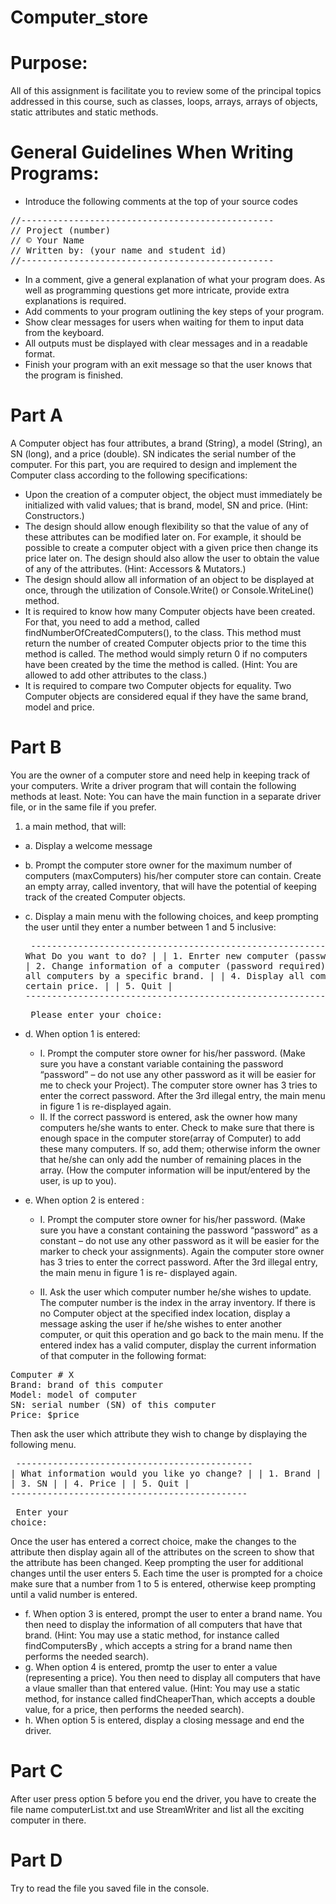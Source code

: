 # Computer_store
# Purpose:
All of this assignment is facilitate you to review some of the principal topics addressed in this course,
such as  classes, loops, arrays, arrays of objects, static attributes and static methods.

# General Guidelines When Writing Programs:
-	Introduce the following comments at the top of your source codes
<pre>//------------------------------------------------
// Project (number)
// © Your Name
// Written by: (your name and student id)
//------------------------------------------------</pre>
-	In a comment, give a general explanation of what your program does. As well as programming questions get more intricate, provide extra explanations is required.
-	Add comments to your program outlining the key steps of your program.
-	Show clear messages for users when waiting for them to input data from the keyboard.
-	All outputs must be displayed with clear messages and in a readable format.
-	Finish your program with an exit message so that the user knows that the program is finished.

# Part A
A Computer object has four attributes, a brand (String), a model (String), an SN (long), and a price (double). SN indicates the serial number of the computer.
For this part, you are required to design and implement the Computer class according to the following specifications:
-	Upon the creation of a computer object, the object must immediately be initialized with valid values; that is brand, model, SN and price. (Hint: Constructors.)
-	The design should allow enough flexibility so that the value of any of these attributes can be modified later on. For example, it should be possible to create a computer object with a given price then change its price later on. The design should also allow the user to obtain the value of any of the attributes. (Hint: Accessors & Mutators.)
-	The design should allow all information of an object to be displayed at once, through the  utilization of Console.Write() or Console.WriteLine() method.
-	It is required to know how many Computer objects have been created. For that, you need to add a method, called findNumberOfCreatedComputers(), to the class. This method must return the number of created Computer objects prior to the time this method is called. The method would simply return 0 if no computers have been created by the time the method is called. (Hint: You are allowed to add other attributes to the class.)
-	It is required to compare two Computer objects for equality. Two Computer objects are considered equal if they have the same brand, model and price.  

# Part B
You are the owner of a computer store and need help in keeping track of your computers. Write a driver program that will contain the following methods at least. Note: You can have the main function in a separate driver file, or in the same file if you prefer.
  1.	a main method, that will:
- a.	Display a welcome message
- b.	Prompt the computer store owner for the maximum number of computers (maxComputers) his/her computer store can contain. Create an empty array, called                   inventory, that will have the potential of keeping track of the created Computer objects.
- c.	Display a main menu with the following choices, and keep prompting the  user until they enter a number between 1 and 5 inclusive:
      <pre> -------------------------------------------------------------
          | What Do you want to do?                                     |
          |   1. Enrter new computer (password required)                |
          |   2. Change information of a computer (password required)   |
          |   3. Display all computers by a specific brand.             |
          |   4. Display all computers under a certain price.           |
          |   5. Quit                                                   |
            -------------------------------------------------------------</pre>
          <pre>  Please enter your choice:</pre>
          
- d.	When option 1 is entered:
   - I.  Prompt the computer store owner for his/her password. (Make sure you have a constant variable containing the password “password” – do not use any other                 password as it will be easier for me to check your Project). The computer store owner has 3 tries to enter the correct password. After the 3rd illegal                 entry, the main menu in figure 1 is re-displayed again.
   - II. If the correct password is entered, ask the owner how many computers he/she wants to enter. Check to make sure that there is enough space in the computer               store(array of Computer) to add these many computers. If so, add them; otherwise inform the owner that he/she can only add the number of remaining places               in the array. (How the computer information will be input/entered by the user, is up to you).
- e.	When option 2 is entered :
  - I.	Prompt the computer store owner for his/her password. (Make sure you have a constant containing the password “password” as a constant – do not use any                 other password as it will be easier for the marker to check your assignments). Again the computer store owner has 3 tries to enter the correct password.               After the 3rd illegal entry, the main menu in figure 1 is re- displayed again.

  - II. Ask the user which computer number he/she wishes to update. The computer number is the index in the array inventory. If there is no Computer                     object at the specified index location, display a message asking the user if he/she wishes to enter another computer, or quit this operation and go back to the main menu. If the entered index has a valid computer, display the current information of that computer in the following format:

<pre>Computer # X
Brand: brand of this computer 
Model: model of computer
SN: serial number (SN) of this computer 
Price: $price</pre>

Then ask the user which attribute they wish to change by displaying the following menu.
      <pre> ---------------------------------------------
          | What information would you like yo change?   |
          |   1. Brand                                   |
          |   2. Model                                   |
          |   3. SN                                      |
          |   4. Price                                   |
          |   5. Quit                                    |
           ---------------------------------------------</pre>
          <pre>  Enter your choice:</pre>

Once the user has entered a correct choice, make the changes to the attribute then display again all of the attributes on the screen to show that the attribute has been changed. Keep prompting the user for additional changes until the user enters 5. Each time the user is prompted for a choice make sure that a number from 1 to 5 is entered, otherwise keep prompting until a valid number is entered.

- f.	When option 3 is entered, prompt the user to enter a brand name. You then need to display the information of all computers that have that brand. (Hint: You             may use a static method, for instance called findComputersBy , which accepts a string for a brand name then performs the needed search).
- g.	When option 4 is entered, promtp the user to enter a value (representing a price). You then need to display all computers that have a vlaue smaller than that           entered value. (Hint: You may use a static method, for instance called findCheaperThan, which accepts a double value, for a price, then performs the needed             search).
- h.	When option 5 is entered, display a closing message and end the driver.

# Part C
After user press option 5 before you end the driver, you have to create the file name computerList.txt and use StreamWriter and list all the exciting computer in there.

# Part D
Try to read the file you saved file in the console.

